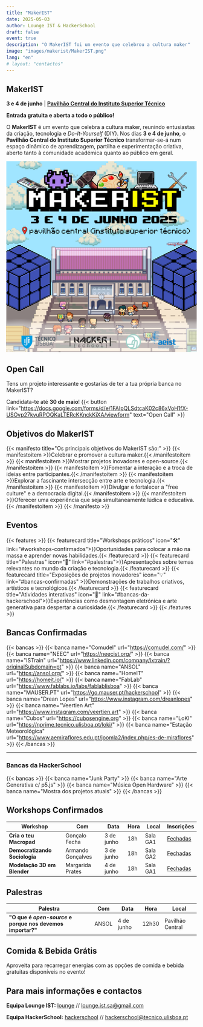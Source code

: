 ```yaml
---
title: "MakerIST"
date: 2025-05-03
author: Lounge IST & HackerSchool
draft: false
event: true
description: "O MakerIST foi um evento que celebrou a cultura maker"
image: "images/makerist/MakerIST.png"
lang: "en"
# layout: "contactos"
---
```


<!-- <b><b><b> -->
<!-- # MakerIST -->
<!-- <b><b><b> -->

## MakerIST

**3 e 4 de junho** | [**Pavilhão Central do Instituto Superior Técnico**](https://maps.app.goo.gl/dLX5NzLvm9guL8Vf6)

**Entrada gratuita e aberta a todo o público!**

O **MakerIST** é um evento que celebra a cultura maker, reunindo entusiastas da criação, tecnologia e _Do-It-Yourself_ (DIY). Nos dias **3 e 4 de junho**, o **Pavilhão Central do Instituto Superior Técnico** transformar-se-á num espaço dinâmico de aprendizagem, partilha e experimentação criativa, aberto tanto à comunidade académica quanto ao público em geral.

![](images/MakerIST.png)

<!-- Através de uma variedade de atividades envolventes, o MakerIST visa promover a cultura maker e estimular a inovação: -->
<!---->
<!-- - **Workshops práticos:** Oportunidades para colocar a mão na massa e aprender novas habilidades. -->
<!-- - **Palestras:** Apresentações sobre temas relevantes no mundo da criação e tecnologia. -->
<!-- - **Exposições de projetos inovadores:** Demonstrações de trabalhos criativos, artísticos e tecnológicos. -->
<!-- - **Atividades interativas:** Experiências como desmontagem eletrónica e arte generativa para despertar a curiosidade. -->

## Open Call

Tens um projeto interessante e gostarias de ter a tua própria banca no MakerIST?

<!-- Candidata-te até **30 de maio** através deste link: [https://docs.google.com/forms/d/e/1FAIpQLSdtcaK02c86xVoH1fX-USOvp27kvuRPOQKaLTERcKKnckKjXA/viewform](https://docs.google.com/forms/d/e/1FAIpQLSdtcaK02c86xVoH1fX-USOvp27kvuRPOQKaLTERcKKnckKjXA/viewform) -->

Candidata-te até **30 de maio**!
{{< button link="https://docs.google.com/forms/d/e/1FAIpQLSdtcaK02c86xVoH1fX-USOvp27kvuRPOQKaLTERcKKnckKjXA/viewform" text="Open Call" >}}


## Objetivos do MakerIST

<!-- - Celebrar e promover a cultura maker. -->
<!-- - Mostrar projetos inovadores e _open-source_. -->
<!-- - Fomentar a interação e a troca de ideias entre participantes. -->
<!-- - Explorar a fascinante intersecção entre arte e tecnologia. -->
<!-- - Divulgar e fortalecer a "free culture" e a democracia digital. -->
<!-- - Oferecer uma experiência que seja simultaneamente lúdica e educativa. -->

{{< manifesto title="Os principais objetivos do MakerIST são:" >}}
{{< manifestoitem >}}Celebrar e promover a cultura maker.{{< /manifestoitem >}}
{{< manifestoitem >}}Mostrar projetos inovadores e open-source.{{< /manifestoitem >}}
{{< manifestoitem >}}Fomentar a interação e a troca de ideias entre participantes.{{< /manifestoitem >}}
{{< manifestoitem >}}Explorar a fascinante intersecção entre arte e tecnologia.{{< /manifestoitem >}}
{{< manifestoitem >}}Divulgar e fortalecer a "free culture" e a democracia digital.{{< /manifestoitem >}}
{{< manifestoitem >}}Oferecer uma experiência que seja simultaneamente lúdica e educativa.{{< /manifestoitem >}}
{{< /manifesto >}}

## Eventos

{{< features >}}
{{< featurecard title="Workshops práticos" icon="🛠️" link="#workshops-confirmados">}}Oportunidades para colocar a mão na massa e aprender novas habilidades.{{< /featurecard >}}
{{< featurecard title="Palestras" icon="🎤" link="#palestras">}}Apresentações sobre temas relevantes no mundo da criação e tecnologia.{{< /featurecard >}}
{{< featurecard title="Exposições de projetos inovadores" icon="💡" link="#bancas-confirmadas" >}}Demonstrações de trabalhos criativos, artísticos e tecnológicos.{{< /featurecard >}}
{{< featurecard title="Atividades interativas" icon="🎨"  link="#bancas-da-hackerschool">}}Experiências como desmontagem eletrónica e arte generativa para despertar a curiosidade.{{< /featurecard >}}
{{< /features >}}


## Bancas Confirmadas

{{< bancas >}}
{{< banca name="Comudel" url="https://comudel.com/" >}}
{{< banca name="NEEC" url="https://neecist.org/" >}}
{{< banca name="ISTrain" url="https://www.linkedin.com/company/lxtrain/?originalSubdomain=pt" >}}
{{< banca name="ANSOL" url="https://ansol.org/" >}}
{{< banca name="HomeIT" url="https://homeit.io/" >}}
{{< banca name="FabLab" url="https://www.fablabs.io/labs/fablablisboa" >}}
{{< banca name="MAUSER.PT" url="https://go.mauser.pt/hackerschool" >}}
{{< banca name="Drean Lopes" url="https://www.instagram.com/dreanlopes" >}}
{{< banca name="Veertien Art" url="https://www.instagram.com/veertien.art" >}}
{{< banca name="Cubos" url="https://cubosengine.org" >}}
{{< banca name="LoKI" url="https://nprime.tecnico.ulisboa.pt/loki/" >}}
{{< banca name="Estação Meteorológica" url="https://www.aemiraflores.edu.pt/joomla2/index.php/es-de-miraflores" >}}
{{< /bancas >}}

---

### Bancas da HackerSchool

{{< bancas >}}
{{< banca name="Junk Party" >}}
{{< banca name="Arte Generativa c/ p5.js" >}}
{{< banca name="Música Open Hardware" >}}
{{< banca name="Mostra dos projetos atuais" >}}
{{< /bancas >}}

## Workshops Confirmados

| Workshop                       | Com                            | Data       | Hora | Local                    | Inscrições                                     |
| ------------------------------ | ------------------------------ | ---------- | ---- | ------------------------ | ---------------------------------------------- |
| **Cria o teu Macropad**        | Gonçalo Fecha                  | 3 de junho | 18h  | Sala GA1 | [Fechadas]() |
| **Democratizando Sociologia**  | Armando Gonçalves              | 3 de junho | 18h  | Sala GA2  | [Fechadas](https://hackerschool.tecnico.ulisboa.pt/workshops/social/)                  |
| **Modelação 3D em Blender** | Margarida Prates | 4 de junho | 18h  | Sala GA1  | [Fechadas]()                             |

## Palestras

| Palestra                                                   | Com   | Data       | Hora | Local            |
| ---------------------------------------------------------- | ----- | ---------- | ---- | ---------------- |
| **"O que é _open-source_ e porque nos devemos importar?"** | ANSOL | 4 de junho | 12h30 | Pavilhão Central |

## Comida & Bebida Grátis

Aproveita para recarregar energias com as opções de comida e bebida gratuitas disponíveis no evento!

## Para mais informações e contactos

**Equipa Lounge IST:**
[lounge](https://www.instagram.com/lounge.ist/) // [lounge.ist.sa@gmail.com](mailto:lounge.ist.sa@gmail.com)

**Equipa HackerSchool:**
[hackerschool](https://www.instagram.com/hackerschool_ist/) // [hackerschool@tecnico.ulisboa.pt](mailto:hackerschool@tecnico.ulisboa.pt)


